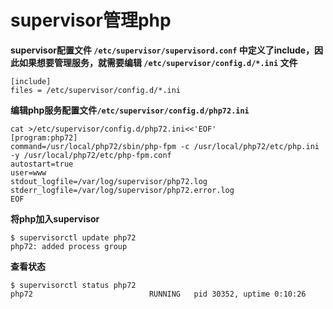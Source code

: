 # supervisor管理php

**supervisor配置文件 `/etc/supervisor/supervisord.conf` 中定义了include，因此如果想要管理服务，就需要编辑 `/etc/supervisor/config.d/*.ini` 文件**

```shell
[include] 
files = /etc/supervisor/config.d/*.ini
```



**编辑php服务配置文件`/etc/supervisor/config.d/php72.ini`**

```shell
cat >/etc/supervisor/config.d/php72.ini<<'EOF'
[program:php72]
command=/usr/local/php72/sbin/php-fpm -c /usr/local/php72/etc/php.ini -y /usr/local/php72/etc/php-fpm.conf
autostart=true
user=www
stdout_logfile=/var/log/supervisor/php72.log
stderr_logfile=/var/log/supervisor/php72.error.log
EOF
```



**将php加入supervisor**

```shell
$ supervisorctl update php72
php72: added process group
```



**查看状态**

```shell
$ supervisorctl status php72
php72                          RUNNING   pid 30352, uptime 0:10:26
```



